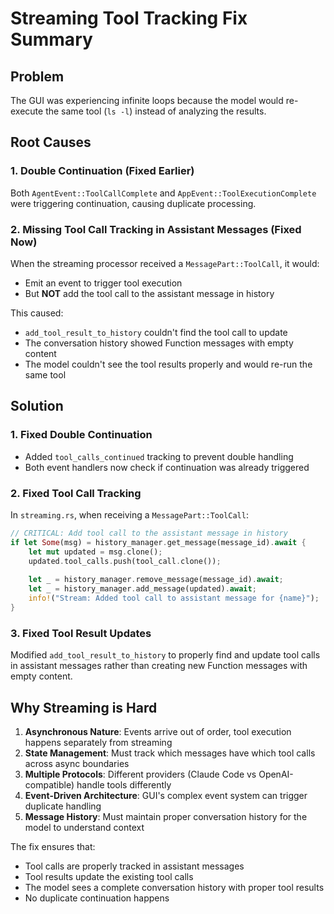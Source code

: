 # Streaming Tool Tracking Fix Summary

## Problem
The GUI was experiencing infinite loops because the model would re-execute the same tool (`ls -l`) instead of analyzing the results.

## Root Causes

### 1. Double Continuation (Fixed Earlier)
Both `AgentEvent::ToolCallComplete` and `AppEvent::ToolExecutionComplete` were triggering continuation, causing duplicate processing.

### 2. Missing Tool Call Tracking in Assistant Messages (Fixed Now)
When the streaming processor received a `MessagePart::ToolCall`, it would:
- Emit an event to trigger tool execution
- But **NOT** add the tool call to the assistant message in history

This caused:
- `add_tool_result_to_history` couldn't find the tool call to update
- The conversation history showed Function messages with empty content
- The model couldn't see the tool results properly and would re-run the same tool

## Solution

### 1. Fixed Double Continuation
- Added `tool_calls_continued` tracking to prevent double handling
- Both event handlers now check if continuation was already triggered

### 2. Fixed Tool Call Tracking
In `streaming.rs`, when receiving a `MessagePart::ToolCall`:
```rust
// CRITICAL: Add tool call to the assistant message in history
if let Some(msg) = history_manager.get_message(message_id).await {
    let mut updated = msg.clone();
    updated.tool_calls.push(tool_call.clone());
    
    let _ = history_manager.remove_message(message_id).await;
    let _ = history_manager.add_message(updated).await;
    info!("Stream: Added tool call to assistant message for {name}");
}
```

### 3. Fixed Tool Result Updates
Modified `add_tool_result_to_history` to properly find and update tool calls in assistant messages rather than creating new Function messages with empty content.

## Why Streaming is Hard

1. **Asynchronous Nature**: Events arrive out of order, tool execution happens separately from streaming
2. **State Management**: Must track which messages have which tool calls across async boundaries
3. **Multiple Protocols**: Different providers (Claude Code vs OpenAI-compatible) handle tools differently
4. **Event-Driven Architecture**: GUI's complex event system can trigger duplicate handling
5. **Message History**: Must maintain proper conversation history for the model to understand context

The fix ensures that:
- Tool calls are properly tracked in assistant messages
- Tool results update the existing tool calls
- The model sees a complete conversation history with proper tool results
- No duplicate continuation happens